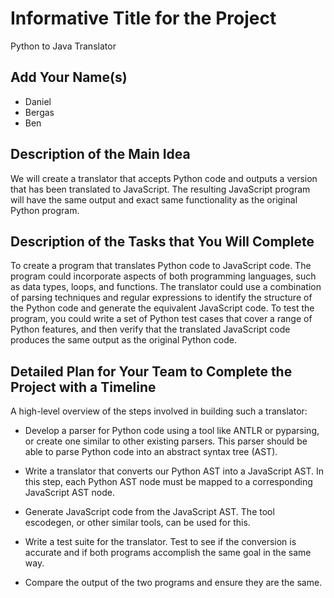 # Informative Title for the Project

Python to Java Translator

## Add Your Name(s)

- Daniel
- Bergas 
- Ben 

## Description of the Main Idea

We will create a translator that accepts Python code and outputs a version that has been translated to JavaScript. The resulting JavaScript program will have the same output and exact same functionality as the original Python program.

## Description of the Tasks that You Will Complete

To create a program that translates Python code to JavaScript code. The program could incorporate aspects of both programming languages, such as data types, loops, and functions. The translator could use a combination of parsing techniques and regular expressions to identify the structure of the Python code and generate the equivalent JavaScript code. To test the program, you could write a set of Python test cases that cover a range of Python features, and then verify that the translated JavaScript code produces the same output as the original Python code.

## Detailed Plan for Your Team to Complete the Project with a Timeline

A high-level overview of the steps involved in building such a translator:

- Develop a parser for Python code using a tool like ANTLR or pyparsing, or create one similar to other existing parsers. This parser should be able to parse Python code into an abstract syntax tree (AST).

- Write a translator that converts our Python AST into a JavaScript AST. In this step, each Python AST node must be mapped to a corresponding JavaScript AST node.

- Generate JavaScript code from the JavaScript AST. The tool escodegen, or other similar tools, can be used for this.

- Write a test suite for the translator. Test to see if the conversion is accurate and if both programs accomplish the same goal in the same way.

- Compare the output of the two programs and ensure they are the same.

 
